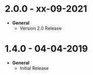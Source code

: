 # 2.0.0 - xx-09-2021
- **General**
    - Version 2.0 Release

# 1.4.0 - 04-04-2019
- **General**
    - Initial Release